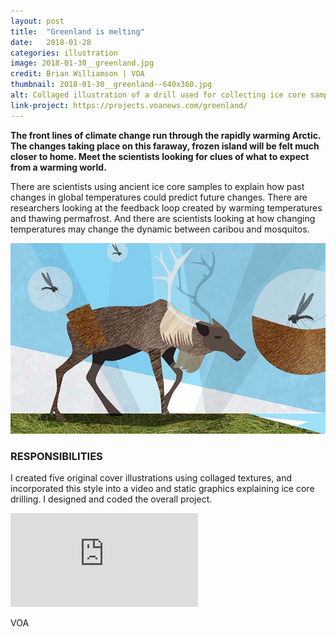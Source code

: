 ```yaml
---
layout: post
title:  "Greenland is melting"
date:   2018-01-28
categories: illustration
image: 2018-01-30__greenland.jpg
credit: Brian Williamson | VOA
thumbnail: 2018-01-30__greenland--640x360.jpg
alt: Collaged illustration of a drill used for collecting ice core samples, with an inset portrait of scientist Willi Dandsgaard.
link-project: https://projects.voanews.com/greenland/
---
```


**The front lines of climate change run through the rapidly warming Arctic. The changes taking place on this faraway, frozen island will be felt much closer to home. Meet the scientists looking for clues of what to expect from a warming world.**

There are scientists using ancient ice core samples to explain how past changes in global temperatures could predict future changes. There are researchers looking at the feedback loop created by warming temperatures and thawing permafrost. And there are scientists looking at how changing temperatures may change the dynamic between caribou and mosquitos.

<img src="/img/2018-01-30__greenland__caribou.jpg" alt="Collaged illustration of caribou being swarmed by mosquitos in Greenland."/>

### RESPONSIBILITIES

I created five original cover illustrations using collaged textures, and incorporated this style into a video and static graphics explaining ice core drilling. I designed and coded the overall project.
<div style="max-width: 640px; margin: 0 auto;">
	<div class='embed-container' style=""><iframe src="http://www.youtube.com/embed/sGticI6H-AQ" frameborder="0" allowfullscreen></iframe></div>
	<div class="vj__grid">
		<p class="vj__credit">VOA</p>
	</div>
</div>
